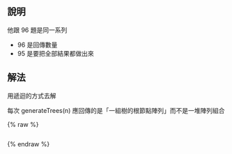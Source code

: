 ## 說明

他跟 96 題是同一系列

-   96 是回傳數量
-   95 是要把全部結果都做出來

## 解法

用遞迴的方式去解

每次 generateTrees(n) 應回傳的是「一組樹的根節點陣列」而不是一堆陣列組合

{% raw %}

```cpp

```

{% endraw %}
